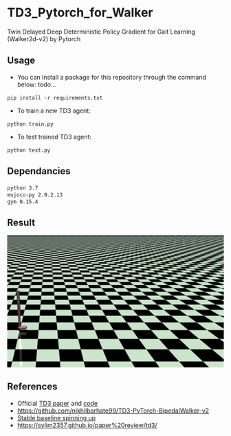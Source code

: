 # TD3_Pytorch_for_Walker
Twin Delayed Deep Deterministic Policy Gradient for Gait Learning (Walker2d-v2) by Pytorch 


## Usage
- You can install a package for this repository through the command below: todo... </br>
```
pip install -r requirements.txt
```
- To train a new TD3 agent: </br>
```
python train.py
```
- To test trained TD3 agent: </br>
```
python test.py
```

## Dependancies
```
python 3.7
mujoco-py 2.0.2.13
gym 0.15.4
```

## Result
![](https://github.com/koptimizer/TD3_Pytorch_for_Walker/blob/main/pics/home3.gif) 
 
 
## References
- Official [TD3 paper](https://arxiv.org/abs/1802.09477) and [code](https://github.com/sfujim/TD3)
- https://github.com/nikhilbarhate99/TD3-PyTorch-BipedalWalker-v2
- [Stable baseline spinning up](https://spinningup.openai.com/en/latest/algorithms/td3.html)
- https://sylim2357.github.io/paper%20review/td3/
